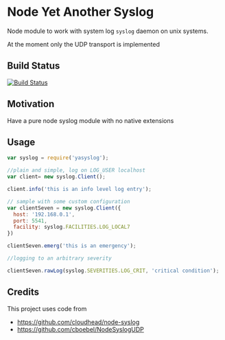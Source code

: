 # Node Yet Another Syslog

Node module to work with system log `syslog` daemon on unix systems.

At the moment only the UDP transport is implemented

## Build Status
[![Build Status](https://secure.travis-ci.org/hungryblank/node-yasyslog.png)](http://travis-ci.org/hungryblank/node-yasyslog)

## Motivation
Have a pure node syslog module with no native extensions

## Usage

```js
var syslog = require('yasyslog');

//plain and simple, log on LOG_USER localhost
var client= new syslog.Client();

client.info('this is an info level log entry');

// sample with some custom configuration
var clientSeven = new syslog.Client({
  host: '192.168.0.1',
  port: 5541,
  facility: syslog.FACILITIES.LOG_LOCAL7
})

clientSeven.emerg('this is an emergency');

//logging to an arbitrary severity

clientSeven.rawLog(syslog.SEVERITIES.LOG_CRIT, 'critical condition');
```

## Credits

This project uses code from
- https://github.com/cloudhead/node-syslog
- https://github.com/cboebel/NodeSyslogUDP

